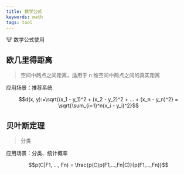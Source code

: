 ```yaml
---
title: 数学公式
keywords: math
tags: tool
---
```


:cow: 数学公式使用
<!--more-->



## 欧几里得距离

> 空间中两点之间距离，适用于 n 维空间中两点之间的真实距离

应用场景：推荐系统

$$d(x, y):=\sqrt{(x_1 - y_1)^2 + (x_2 - y_2)^2 + ... + (x_n - y_n)^2} = \sqrt{\sum_{i=1}^n(x_i - y_i)^2}$$



## 贝叶斯定理

> 分类

应用场景：分类、统计概率

$$p(C|F1, ..., Fn) = \frac{p(C)p(F1,...,Fn|C)}{p(F1,...,Fn)}$$

























